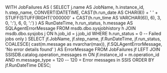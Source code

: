 WITH JobFailures AS (
    SELECT 
        j.name AS JobName,
        h.instance_id,
        h.step_name,
        CONVERT(DATETIME, 
            CAST(h.run_date AS CHAR(8)) + ' ' + 
            STUFF(STUFF(RIGHT('000000' + CAST(h.run_time AS VARCHAR(6)), 6), 3, 0, ':'), 6, 0, ':')
        ) AS RunDateTime,
        h.run_status,
        h.message AS SQLAgentErrorMessage
    FROM msdb.dbo.sysjobhistory h
    JOIN msdb.dbo.sysjobs j ON h.job_id = j.job_id
    WHERE h.run_status = 0  -- Failed jobs only
)
SELECT 
    jf.JobName,
    jf.step_name,
    jf.RunDateTime,
    jf.run_status,
    COALESCE(
        cast(m.message as nvarchar(max)), 
        jf.SQLAgentErrorMessage, 
        'No error details found'
    ) AS ErrorMessage
FROM JobFailures jf
LEFT JOIN SSISDB.catalog.operation_messages m 
    ON jf.instance_id = m.operation_id 
    AND m.message_type = 120  -- 120 = Error messages in SSIS
ORDER BY jf.RunDateTime DESC;